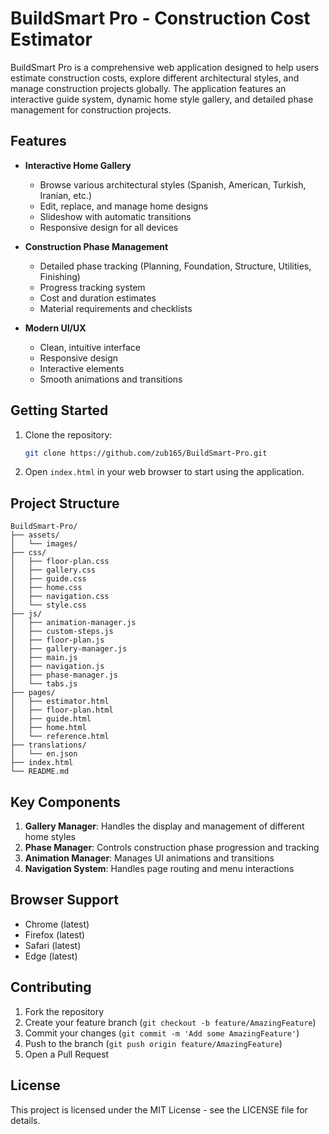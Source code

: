 # BuildSmart Pro - Construction Cost Estimator

BuildSmart Pro is a comprehensive web application designed to help users estimate construction costs, explore different architectural styles, and manage construction projects globally. The application features an interactive guide system, dynamic home style gallery, and detailed phase management for construction projects.

## Features

- **Interactive Home Gallery**
  - Browse various architectural styles (Spanish, American, Turkish, Iranian, etc.)
  - Edit, replace, and manage home designs
  - Slideshow with automatic transitions
  - Responsive design for all devices

- **Construction Phase Management**
  - Detailed phase tracking (Planning, Foundation, Structure, Utilities, Finishing)
  - Progress tracking system
  - Cost and duration estimates
  - Material requirements and checklists

- **Modern UI/UX**
  - Clean, intuitive interface
  - Responsive design
  - Interactive elements
  - Smooth animations and transitions

## Getting Started

1. Clone the repository:
   ```bash
   git clone https://github.com/zub165/BuildSmart-Pro.git
   ```

2. Open `index.html` in your web browser to start using the application.

## Project Structure

```
BuildSmart-Pro/
├── assets/
│   └── images/
├── css/
│   ├── floor-plan.css
│   ├── gallery.css
│   ├── guide.css
│   ├── home.css
│   ├── navigation.css
│   └── style.css
├── js/
│   ├── animation-manager.js
│   ├── custom-steps.js
│   ├── floor-plan.js
│   ├── gallery-manager.js
│   ├── main.js
│   ├── navigation.js
│   ├── phase-manager.js
│   └── tabs.js
├── pages/
│   ├── estimator.html
│   ├── floor-plan.html
│   ├── guide.html
│   ├── home.html
│   └── reference.html
├── translations/
│   └── en.json
├── index.html
└── README.md
```

## Key Components

1. **Gallery Manager**: Handles the display and management of different home styles
2. **Phase Manager**: Controls construction phase progression and tracking
3. **Animation Manager**: Manages UI animations and transitions
4. **Navigation System**: Handles page routing and menu interactions

## Browser Support

- Chrome (latest)
- Firefox (latest)
- Safari (latest)
- Edge (latest)

## Contributing

1. Fork the repository
2. Create your feature branch (`git checkout -b feature/AmazingFeature`)
3. Commit your changes (`git commit -m 'Add some AmazingFeature'`)
4. Push to the branch (`git push origin feature/AmazingFeature`)
5. Open a Pull Request

## License

This project is licensed under the MIT License - see the LICENSE file for details. 